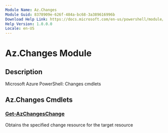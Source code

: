 ```yaml
---
Module Name: Az.Changes
Module Guid: 8378909e-626f-484a-bc68-3a389616996b
Download Help Link: https://docs.microsoft.com/en-us/powershell/module/az.changes
Help Version: 1.0.0.0
Locale: en-US
---
```


# Az.Changes Module
## Description
Microsoft Azure PowerShell: Changes cmdlets

## Az.Changes Cmdlets
### [Get-AzChangesChange](Get-AzChangesChange.md)
Obtains the specified change resource for the target resource

